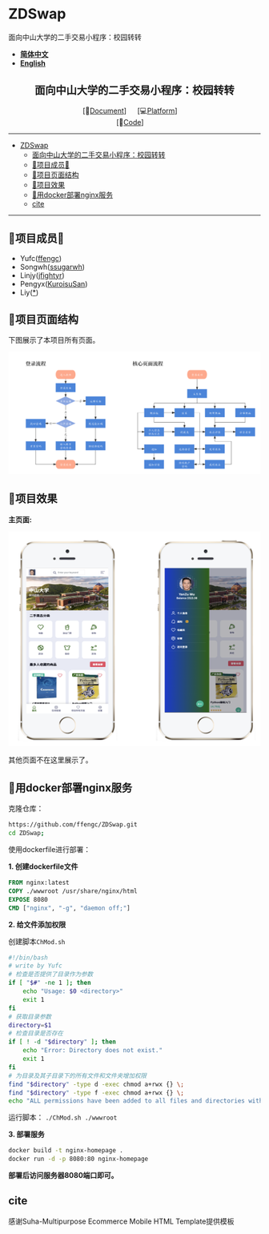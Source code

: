 # ZDSwap
面向中山大学的二手交易小程序：校园转转

- **[简体中文](./README-cn.md)**
- **[English](./README.md)**

<div align="center">

## 面向中山大学的二手交易小程序：校园转转
[📄[Document](hhttps://github.com/ffengc/ZDSwap/blob/main/README.md)] &emsp; [💻[Platform](https://www.nginx.org.cn/)] &emsp; <br>
[🌅[Code](https://github.com/ffengc/ZDSwap)] &emsp;<br>

</div>

***

- [ZDSwap](#zdswap)
  - [面向中山大学的二手交易小程序：校园转转](#面向中山大学的二手交易小程序校园转转)
  - [🌟项目成员🌟](#项目成员)
  - [📃项目页面结构](#项目页面结构)
  - [📸项目效果](#项目效果)
  - [🐳用docker部署nginx服务](#用docker部署nginx服务)
  - [cite](#cite)

***

## 🌟项目成员🌟

- Yufc([ffengc](https://github.com/ffengc))
- Songwh([ssugarwh](https://github.com/ssugarwh))
- Linjy([jfightyr](https://github.com/jfightyr))
- Pengyx([KuroisuSan](https://github.com/KuroisuSan))
- Liy([*](#))


## 📃项目页面结构

下图展示了本项目所有页面。

![](./assets/structure.png)

## 📸项目效果

**主页面:**

![](./assets/home.png)

其他页面不在这里展示了。

## 🐳用docker部署nginx服务

克隆仓库：
```bash
https://github.com/ffengc/ZDSwap.git
cd ZDSwap;
```

使用dockerfile进行部署：

**1. 创建dockerfile文件**

```dockerfile
FROM nginx:latest
COPY ./wwwroot /usr/share/nginx/html
EXPOSE 8080
CMD ["nginx", "-g", "daemon off;"]
```

**2. 给文件添加权限**

创建脚本`ChMod.sh`

```bash
#!/bin/bash
# write by Yufc
# 检查是否提供了目录作为参数
if [ "$#" -ne 1 ]; then
    echo "Usage: $0 <directory>"
    exit 1
fi
# 获取目录参数
directory=$1
# 检查目录是否存在
if [ ! -d "$directory" ]; then
    echo "Error: Directory does not exist."
    exit 1
fi
# 为目录及其子目录下的所有文件和文件夹增加权限
find "$directory" -type d -exec chmod a+rwx {} \;
find "$directory" -type f -exec chmod a+rwx {} \;
echo "ALL permissions have been added to all files and directories within $directory."
```

运行脚本： `./ChMod.sh ./wwwroot`

**3. 部署服务**

```bash
docker build -t nginx-homepage .
docker run -d -p 8080:80 nginx-homepage
```

**部署后访问服务器8080端口即可。**

## cite

感谢Suha-Multipurpose Ecommerce Mobile HTML Template提供模板
